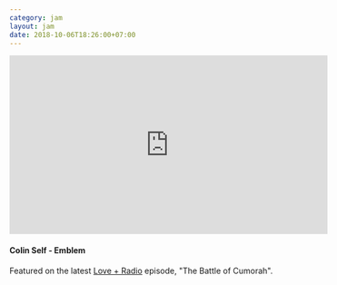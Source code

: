 ```yaml
---
category: jam
layout: jam
date: 2018-10-06T18:26:00+07:00
---
```


<iframe width="560" height="315" src="https://www.youtube-nocookie.com/embed/YEXW0x_dmRI" frameborder="0" allowfullscreen></iframe>

#### Colin Self - Emblem

Featured on the latest [Love + Radio](http://loveandradio.org/) episode, "The Battle of Cumorah".
